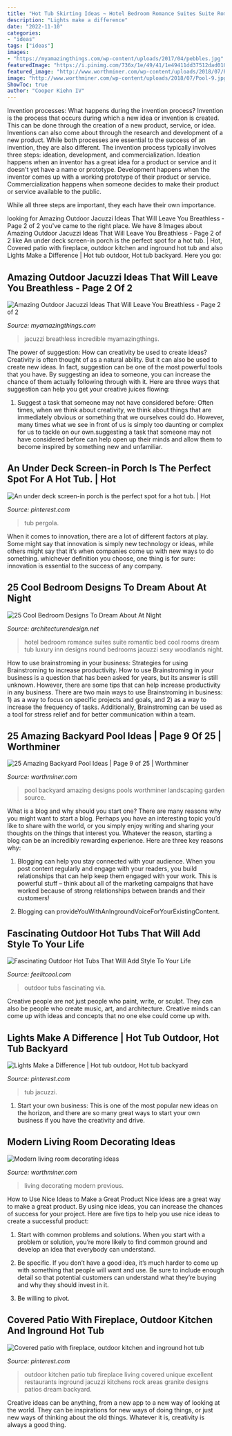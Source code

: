 ```yaml
---
title: "Hot Tub Skirting Ideas ~ Hotel Bedroom Romance Suites Suite Romantic Bed Cool Rooms Dream Tub Luxury Inn Designs Round Bedrooms Jacuzzi Sexy Woodlands Night"
description: "Lights make a difference"
date: "2022-11-10"
categories:
- "ideas"
tags: ["ideas"]
images:
- "https://myamazingthings.com/wp-content/uploads/2017/04/pebbles.jpg"
featuredImage: "https://i.pinimg.com/736x/1e/49/41/1e49411dd37512dad01000279e08be49.jpg"
featured_image: "http://www.worthminer.com/wp-content/uploads/2018/07/Pool-9.jpg"
image: "http://www.worthminer.com/wp-content/uploads/2018/07/Pool-9.jpg"
ShowToc: true
author: "Cooper Kiehn IV"
---
```



Invention processes: What happens during the invention process?
Invention is the process that occurs during which a new idea or invention is created. This can be done through the creation of a new product, service, or idea. Inventions can also come about through the research and development of a new product. While both processes are essential to the success of an invention, they are also different. 
The invention process typically involves three steps: ideation, development, and commercialization. Ideation happens when an inventor has a great idea for a product or service and it doesn't yet have a name or prototype. Development happens when the inventor comes up with a working prototype of their product or service. Commercialization happens when someone decides to make their product or service available to the public. 

While all three steps are important, they each have their own importance.

	

		
looking for Amazing Outdoor Jacuzzi Ideas That Will Leave You Breathless - Page 2 of 2 you've came to the right place. We have 8 Images about Amazing Outdoor Jacuzzi Ideas That Will Leave You Breathless - Page 2 of 2 like An under deck screen-in porch is the perfect spot for a hot tub. | Hot, Covered patio with fireplace, outdoor kitchen and inground hot tub and also Lights Make a Difference | Hot tub outdoor, Hot tub backyard. Here you go:
		
    
## Amazing Outdoor Jacuzzi Ideas That Will Leave You Breathless - Page 2 Of 2

<img loading=lazy src="https://myamazingthings.com/wp-content/uploads/2017/04/pebbles.jpg" onerror="this.onerror=null;this.src='https://tse4.mm.bing.net/th?id=OIP.DAyqy18KFEvxtuK--Ro7lQHaFi&amp;pid=15.1';" alt="Amazing Outdoor Jacuzzi Ideas That Will Leave You Breathless - Page 2 of 2">

_Source: myamazingthings.com_

>jacuzzi breathless incredible myamazingthings. 

	

The power of suggestion: How can creativity be used to create ideas?
Creativity is often thought of as a natural ability. But it can also be used to create new ideas. In fact, suggestion can be one of the most powerful tools that you have. By suggesting an idea to someone, you can increase the chance of them actually following through with it. Here are three ways that suggestion can help you get your creative juices flowing: 
1. Suggest a task that someone may not have considered before: Often times, when we think about creativity, we think about things that are immediately obvious or something that we ourselves could do. However, many times what we see in front of us is simply too daunting or complex for us to tackle on our own.suggesting a task that someone may not have considered before can help open up their minds and allow them to become inspired by something new and unfamiliar. 

    
## An Under Deck Screen-in Porch Is The Perfect Spot For A Hot Tub. | Hot

<img loading=lazy src="https://i.pinimg.com/736x/53/ff/40/53ff40f317c3a27accbd4e7192078ad8.jpg" onerror="this.onerror=null;this.src='https://tse4.mm.bing.net/th?id=OIP.PR1iE3itxKe0zKVjdlFnCwHaJ4&amp;pid=15.1';" alt="An under deck screen-in porch is the perfect spot for a hot tub. | Hot">

_Source: pinterest.com_

>tub pergola. 

	

When it comes to innovation, there are a lot of different factors at play. Some might say that innovation is simply new technology or ideas, while others might say that it’s when companies come up with new ways to do something. whichever definition you choose, one thing is for sure: innovation is essential to the success of any company.

    
## 25 Cool Bedroom Designs To Dream About At Night

<img loading=lazy src="https://cdn.architecturendesign.net/wp-content/uploads/2014/09/17-romance-suite-hotel.jpg" onerror="this.onerror=null;this.src='https://tse4.mm.bing.net/th?id=OIP.dArfE73hVXE8GGnsl6aDRwHaE8&amp;pid=15.1';" alt="25 Cool Bedroom Designs To Dream About At Night">

_Source: architecturendesign.net_

>hotel bedroom romance suites suite romantic bed cool rooms dream tub luxury inn designs round bedrooms jacuzzi sexy woodlands night. 

	

How to use brainstroming in your business: Strategies for using Brainstroming to increase productivity.
How to use Brainstroming in your business is a question that has been asked for years, but its answer is still unknown. However, there are some tips that can help increase productivity in any business. 
There are two main ways to use Brainstroming in business: 1) as a way to focus on specific projects and goals, and 2) as a way to increase the frequency of tasks. Additionally, Brainstroming can be used as a tool for stress relief and for better communication within a team.

    
## 25 Amazing Backyard Pool Ideas | Page 9 Of 25 | Worthminer

<img loading=lazy src="http://www.worthminer.com/wp-content/uploads/2018/07/Pool-9.jpg" onerror="this.onerror=null;this.src='https://tse4.mm.bing.net/th?id=OIP.2g8YqHm7d-GOaQdQVQbFfwHaLG&amp;pid=15.1';" alt="25 Amazing Backyard Pool Ideas | Page 9 of 25 | Worthminer">

_Source: worthminer.com_

>pool backyard amazing designs pools worthminer landscaping garden source. 

	

What is a blog and why should you start one?
There are many reasons why you might want to start a blog. Perhaps you have an interesting topic you’d like to share with the world, or you simply enjoy writing and sharing your thoughts on the things that interest you. Whatever the reason, starting a blog can be an incredibly rewarding experience. Here are three key reasons why: 
1) Blogging can help you stay connected with your audience. When you post content regularly and engage with your readers, you build relationships that can help keep them engaged with your work. This is powerful stuff – think about all of the marketing campaigns that have worked because of strong relationships between brands and their customers! 

2) Blogging can provideYouWithAnIngroundVoiceForYourExistingContent.

    
## Fascinating Outdoor Hot Tubs That Will Add Style To Your Life

<img loading=lazy src="https://feelitcool.com/wp-content/uploads/2016/06/outdoor-hot-tubs-ideas14.jpg" onerror="this.onerror=null;this.src='https://tse2.mm.bing.net/th?id=OIP.ViQHjDte556W2Q_rVkGKiAHaLH&amp;pid=15.1';" alt="Fascinating Outdoor Hot Tubs That Will Add Style To Your Life">

_Source: feelitcool.com_

>outdoor tubs fascinating via. 

	

Creative people are not just people who paint, write, or sculpt. They can also be people who create music, art, and architecture. Creative minds can come up with ideas and concepts that no one else could come up with.

    
## Lights Make A Difference | Hot Tub Outdoor, Hot Tub Backyard

<img loading=lazy src="https://i.pinimg.com/736x/5f/8b/e4/5f8be4c25dd1dc972f5fafb3470afa66.jpg" onerror="this.onerror=null;this.src='https://tse4.mm.bing.net/th?id=OIP.v4jqTZif6_j8WtcuugyVEAHaE7&amp;pid=15.1';" alt="Lights Make a Difference | Hot tub outdoor, Hot tub backyard">

_Source: pinterest.com_

>tub jacuzzi. 

	

1. Start your own business: This is one of the most popular new ideas on the horizon, and there are so many great ways to start your own business if you have the creativity and drive.

    
## Modern Living Room Decorating Ideas

<img loading=lazy src="http://www.worthminer.com/wp-content/uploads/2015/05/Modern-living-room-decorating-ideas-2.jpg" onerror="this.onerror=null;this.src='https://tse4.mm.bing.net/th?id=OIP.hZEjHPbfeEotUOV4y9asVQHaLH&amp;pid=15.1';" alt="Modern living room decorating ideas">

_Source: worthminer.com_

>living decorating modern previous. 

	

How to Use Nice Ideas to Make a Great Product
Nice ideas are a great way to make a great product. By using nice ideas, you can increase the chances of success for your project. Here are five tips to help you use nice ideas to create a successful product:
1. Start with common problems and solutions. When you start with a problem or solution, you’re more likely to find common ground and develop an idea that everybody can understand.

2. Be specific. If you don’t have a good idea, it’s much harder to come up with something that people will want and use. Be sure to include enough detail so that potential customers can understand what they’re buying and why they should invest in it.

3. Be willing to pivot.

    
## Covered Patio With Fireplace, Outdoor Kitchen And Inground Hot Tub

<img loading=lazy src="https://i.pinimg.com/736x/1e/49/41/1e49411dd37512dad01000279e08be49.jpg" onerror="this.onerror=null;this.src='https://tse1.mm.bing.net/th?id=OIP.61lkrijCSwLDZW6-BluBYQHaHV&amp;pid=15.1';" alt="Covered patio with fireplace, outdoor kitchen and inground hot tub">

_Source: pinterest.com_

>outdoor kitchen patio tub fireplace living covered unique excellent restaurants inground jacuzzi kitchens rock areas granite designs patios dream backyard. 

	

Creative ideas can be anything, from a new app to a new way of looking at the world. They can be inspirations for new ways of doing things, or just new ways of thinking about the old things. Whatever it is, creativity is always a good thing.

